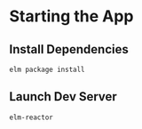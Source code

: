 Starting the App
===
Install Dependencies
---
```
elm package install
```

Launch Dev Server
---
```
elm-reactor
```
